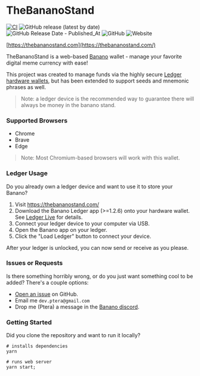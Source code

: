 # TheBananoStand
[![CI](https://github.com/dev-ptera/thebananostand/actions/workflows/ci.yml/badge.svg)](https://github.com/dev-ptera/thebananostand/actions/workflows/ci.yml)
![GitHub release (latest by date)](https://img.shields.io/github/v/release/dev-ptera/thebananostand)
![GitHub Release Date - Published_At](https://img.shields.io/github/release-date/dev-ptera/thebananostand)
![GitHub](https://img.shields.io/github/license/dev-ptera/thebananostand)
![Website](https://img.shields.io/website?url=https%3A%2F%2Fthebananostand.com)

[https://thebananostand.com](https://thebananostand.com/)

TheBananoStand is a web-based [Banano](https://banano.cc/) wallet - manage your favorite digital meme currency with ease!

This project was created to manage funds via the highly secure [Ledger hardware wallets](https://www.ledger.com/), but has been extended to support seeds and mnemonic phrases as well.  

> Note: a ledger device is the recommended way to guarantee there will always be money in the banano stand. 

### Supported Browsers

- Chrome
- Brave
- Edge

> Note: Most Chromium-based browsers will work with this wallet.

### Ledger Usage

Do you already own a ledger device and want to use it to store your Banano?

1.  Visit https://thebananostand.com/
1.  Download the Banano Ledger app (>=1.2.6) onto your hardware wallet.  See [Ledger Live](https://www.ledger.com/ledger-live) for details.
2.  Connect your ledger device to your computer via USB.
3.  Open the Banano app on your ledger.
4.  Click the "Load Ledger" button to connect your device.

After your ledger is unlocked, you can now send or receive as you please. 

### Issues or Requests

Is there something horribly wrong, or do you just want something cool to be added?  There's a couple options:

-  [Open an issue](https://github.com/dev-ptera/thebananostand/issues) on GitHub.
-  Email me `dev.ptera@gmail.com`
-  Drop me (Ptera) a message in the [Banano discord](https://chat.banano.cc/). 


### Getting Started

Did you clone the repository and want to run it locally?

    # installs dependencies
    yarn

    # runs web server 
    yarn start;
